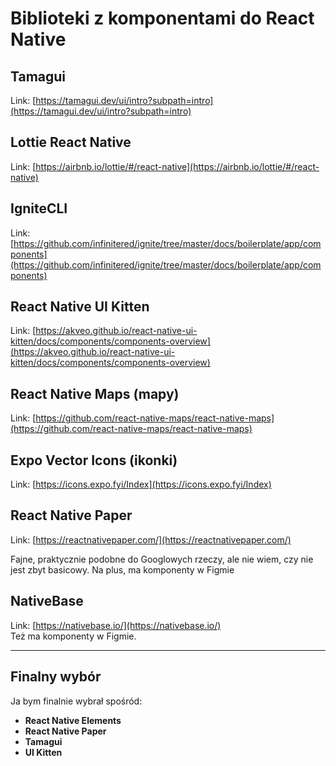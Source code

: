 # Biblioteki z komponentami do React Native

## Tamagui
Link: [https://tamagui.dev/ui/intro?subpath=intro](https://tamagui.dev/ui/intro?subpath=intro)

## Lottie React Native
Link: [https://airbnb.io/lottie/#/react-native](https://airbnb.io/lottie/#/react-native)

## IgniteCLI
Link: [https://github.com/infinitered/ignite/tree/master/docs/boilerplate/app/components](https://github.com/infinitered/ignite/tree/master/docs/boilerplate/app/components)

## React Native UI Kitten
Link: [https://akveo.github.io/react-native-ui-kitten/docs/components/components-overview](https://akveo.github.io/react-native-ui-kitten/docs/components/components-overview)

## React Native Maps (mapy)
Link: [https://github.com/react-native-maps/react-native-maps](https://github.com/react-native-maps/react-native-maps)

## Expo Vector Icons (ikonki)
Link: [https://icons.expo.fyi/Index](https://icons.expo.fyi/Index)

## React Native Paper
Link: [https://reactnativepaper.com/](https://reactnativepaper.com/)

Fajne, praktycznie podobne do Googlowych rzeczy, ale nie wiem, czy nie jest zbyt basicowy. Na plus, ma komponenty w Figmie

## NativeBase
Link: [https://nativebase.io/](https://nativebase.io/)  
Też ma komponenty w Figmie.

---

## Finalny wybór

Ja bym finalnie wybrał spośród:
- **React Native Elements**
- **React Native Paper**
- **Tamagui** 
- **UI Kitten**
